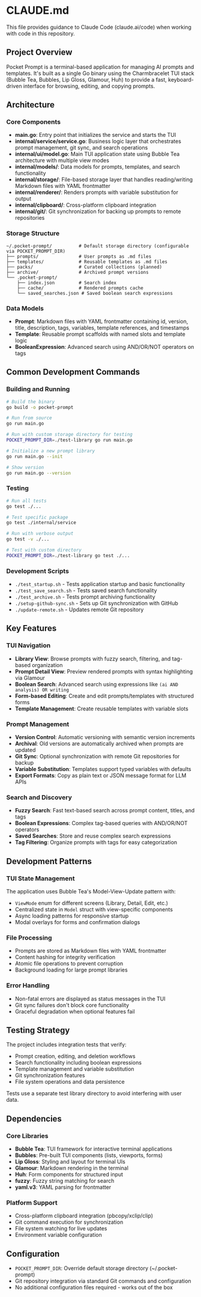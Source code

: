 # CLAUDE.md

This file provides guidance to Claude Code (claude.ai/code) when working with code in this repository.

## Project Overview

Pocket Prompt is a terminal-based application for managing AI prompts and templates. It's built as a single Go binary using the Charmbracelet TUI stack (Bubble Tea, Bubbles, Lip Gloss, Glamour, Huh) to provide a fast, keyboard-driven interface for browsing, editing, and copying prompts.

## Architecture

### Core Components

- **main.go**: Entry point that initializes the service and starts the TUI
- **internal/service/service.go**: Business logic layer that orchestrates prompt management, git sync, and search operations
- **internal/ui/model.go**: Main TUI application state using Bubble Tea architecture with multiple view modes
- **internal/models/**: Data models for prompts, templates, and search functionality
- **internal/storage/**: File-based storage layer that handles reading/writing Markdown files with YAML frontmatter
- **internal/renderer/**: Renders prompts with variable substitution for output
- **internal/clipboard/**: Cross-platform clipboard integration
- **internal/git/**: Git synchronization for backing up prompts to remote repositories

### Storage Structure

```
~/.pocket-prompt/          # Default storage directory (configurable via POCKET_PROMPT_DIR)
├── prompts/               # User prompts as .md files
├── templates/             # Reusable templates as .md files  
├── packs/                 # Curated collections (planned)
├── archive/               # Archived prompt versions
└── .pocket-prompt/
    ├── index.json         # Search index
    ├── cache/             # Rendered prompts cache
    └── saved_searches.json # Saved boolean search expressions
```

### Data Models

- **Prompt**: Markdown files with YAML frontmatter containing id, version, title, description, tags, variables, template references, and timestamps
- **Template**: Reusable prompt scaffolds with named slots and template logic
- **BooleanExpression**: Advanced search using AND/OR/NOT operators on tags

## Common Development Commands

### Building and Running
```bash
# Build the binary
go build -o pocket-prompt

# Run from source  
go run main.go

# Run with custom storage directory for testing
POCKET_PROMPT_DIR=./test-library go run main.go

# Initialize a new prompt library
go run main.go --init

# Show version
go run main.go --version
```

### Testing
```bash
# Run all tests
go test ./...

# Test specific package
go test ./internal/service

# Run with verbose output
go test -v ./...

# Test with custom directory
POCKET_PROMPT_DIR=./test-library go test ./...
```

### Development Scripts
- `./test_startup.sh` - Tests application startup and basic functionality
- `./test_save_search.sh` - Tests saved search functionality  
- `./test_archive.sh` - Tests prompt archiving functionality
- `./setup-github-sync.sh` - Sets up Git synchronization with GitHub
- `./update-remote.sh` - Updates remote Git repository

## Key Features

### TUI Navigation
- **Library View**: Browse prompts with fuzzy search, filtering, and tag-based organization
- **Prompt Detail View**: Preview rendered prompts with syntax highlighting via Glamour
- **Boolean Search**: Advanced search using expressions like `(ai AND analysis) OR writing`
- **Form-based Editing**: Create and edit prompts/templates with structured forms
- **Template Management**: Create reusable templates with variable slots

### Prompt Management
- **Version Control**: Automatic versioning with semantic version increments
- **Archival**: Old versions are automatically archived when prompts are updated
- **Git Sync**: Optional synchronization with remote Git repositories for backup
- **Variable Substitution**: Templates support typed variables with defaults
- **Export Formats**: Copy as plain text or JSON message format for LLM APIs

### Search and Discovery
- **Fuzzy Search**: Fast text-based search across prompt content, titles, and tags
- **Boolean Expressions**: Complex tag-based queries with AND/OR/NOT operators
- **Saved Searches**: Store and reuse complex search expressions
- **Tag Filtering**: Organize prompts with tags for easy categorization

## Development Patterns

### TUI State Management
The application uses Bubble Tea's Model-View-Update pattern with:
- `ViewMode` enum for different screens (Library, Detail, Edit, etc.)
- Centralized state in `Model` struct with view-specific components
- Async loading patterns for responsive startup
- Modal overlays for forms and confirmation dialogs

### File Processing
- Prompts are stored as Markdown files with YAML frontmatter
- Content hashing for integrity verification
- Atomic file operations to prevent corruption
- Background loading for large prompt libraries

### Error Handling
- Non-fatal errors are displayed as status messages in the TUI
- Git sync failures don't block core functionality
- Graceful degradation when optional features fail

## Testing Strategy

The project includes integration tests that verify:
- Prompt creation, editing, and deletion workflows
- Search functionality including boolean expressions
- Template management and variable substitution
- Git synchronization features
- File system operations and data persistence

Tests use a separate test library directory to avoid interfering with user data.

## Dependencies

### Core Libraries
- **Bubble Tea**: TUI framework for interactive terminal applications
- **Bubbles**: Pre-built TUI components (lists, viewports, forms)
- **Lip Gloss**: Styling and layout for terminal UIs
- **Glamour**: Markdown rendering in the terminal
- **Huh**: Form components for structured input
- **fuzzy**: Fuzzy string matching for search
- **yaml.v3**: YAML parsing for frontmatter

### Platform Support
- Cross-platform clipboard integration (pbcopy/xclip/clip)
- Git command execution for synchronization
- File system watching for live updates
- Environment variable configuration

## Configuration

- `POCKET_PROMPT_DIR`: Override default storage directory (~/.pocket-prompt)
- Git repository integration via standard Git commands and configuration
- No additional configuration files required - works out of the box